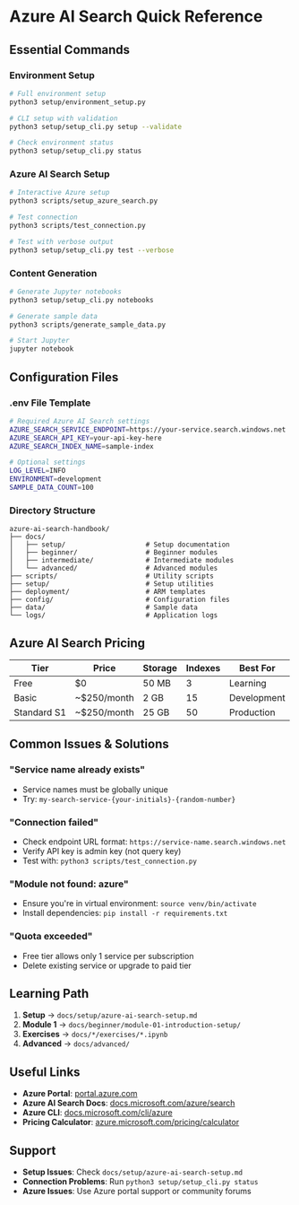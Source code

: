 # Azure AI Search Quick Reference

## Essential Commands

### Environment Setup
```bash
# Full environment setup
python3 setup/environment_setup.py

# CLI setup with validation
python3 setup/setup_cli.py setup --validate

# Check environment status
python3 setup/setup_cli.py status
```

### Azure AI Search Setup
```bash
# Interactive Azure setup
python3 scripts/setup_azure_search.py

# Test connection
python3 scripts/test_connection.py

# Test with verbose output
python3 setup/setup_cli.py test --verbose
```

### Content Generation
```bash
# Generate Jupyter notebooks
python3 setup/setup_cli.py notebooks

# Generate sample data
python3 scripts/generate_sample_data.py

# Start Jupyter
jupyter notebook
```

## Configuration Files

### .env File Template
```bash
# Required Azure AI Search settings
AZURE_SEARCH_SERVICE_ENDPOINT=https://your-service.search.windows.net
AZURE_SEARCH_API_KEY=your-api-key-here
AZURE_SEARCH_INDEX_NAME=sample-index

# Optional settings
LOG_LEVEL=INFO
ENVIRONMENT=development
SAMPLE_DATA_COUNT=100
```

### Directory Structure
```
azure-ai-search-handbook/
├── docs/
│   ├── setup/                    # Setup documentation
│   ├── beginner/                 # Beginner modules
│   ├── intermediate/             # Intermediate modules
│   └── advanced/                 # Advanced modules
├── scripts/                      # Utility scripts
├── setup/                        # Setup utilities
├── deployment/                   # ARM templates
├── config/                       # Configuration files
├── data/                         # Sample data
└── logs/                         # Application logs
```

## Azure AI Search Pricing

| Tier | Price | Storage | Indexes | Best For |
|------|-------|---------|---------|----------|
| Free | $0 | 50 MB | 3 | Learning |
| Basic | ~$250/month | 2 GB | 15 | Development |
| Standard S1 | ~$250/month | 25 GB | 50 | Production |

## Common Issues & Solutions

### "Service name already exists"
- Service names must be globally unique
- Try: `my-search-service-{your-initials}-{random-number}`

### "Connection failed"
- Check endpoint URL format: `https://service-name.search.windows.net`
- Verify API key is admin key (not query key)
- Test with: `python3 scripts/test_connection.py`

### "Module not found: azure"
- Ensure you're in virtual environment: `source venv/bin/activate`
- Install dependencies: `pip install -r requirements.txt`

### "Quota exceeded"
- Free tier allows only 1 service per subscription
- Delete existing service or upgrade to paid tier

## Learning Path

1. **Setup** → `docs/setup/azure-ai-search-setup.md`
2. **Module 1** → `docs/beginner/module-01-introduction-setup/`
3. **Exercises** → `docs/*/exercises/*.ipynb`
4. **Advanced** → `docs/advanced/`

## Useful Links

- **Azure Portal**: [portal.azure.com](https://portal.azure.com)
- **Azure AI Search Docs**: [docs.microsoft.com/azure/search](https://docs.microsoft.com/azure/search)
- **Azure CLI**: [docs.microsoft.com/cli/azure](https://docs.microsoft.com/cli/azure)
- **Pricing Calculator**: [azure.microsoft.com/pricing/calculator](https://azure.microsoft.com/pricing/calculator)

## Support

- **Setup Issues**: Check `docs/setup/azure-ai-search-setup.md`
- **Connection Problems**: Run `python3 setup/setup_cli.py status`
- **Azure Issues**: Use Azure portal support or community forums